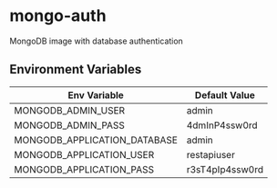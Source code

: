 # mongo-auth

MongoDB image with database authentication

## Environment Variables

| Env Variable                 | Default Value   |
|------------------------------|-----------------|
| MONGODB_ADMIN_USER           | admin           |
| MONGODB_ADMIN_PASS           | 4dmInP4ssw0rd   |
| MONGODB_APPLICATION_DATABASE | admin           |
| MONGODB_APPLICATION_USER     | restapiuser     |
| MONGODB_APPLICATION_PASS     | r3sT4pIp4ssw0rd |
